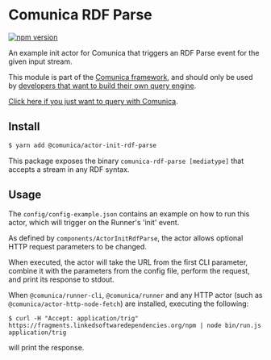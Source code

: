 # Comunica RDF Parse

[![npm version](https://badge.fury.io/js/%40comunica%2Factor-init-rdf-parse.svg)](https://www.npmjs.com/package/@comunica/actor-init-rdf-parse)

An example init actor for Comunica that triggers an RDF Parse event for the given input stream.

This module is part of the [Comunica framework](https://github.com/comunica/comunica),
and should only be used by [developers that want to build their own query engine](https://comunica.dev/docs/modify/).

[Click here if you just want to query with Comunica](https://comunica.dev/docs/query/).

## Install

```bash
$ yarn add @comunica/actor-init-rdf-parse
```

This package exposes the binary `comunica-rdf-parse [mediatype]` that accepts a stream in any RDF syntax.

## Usage

The `config/config-example.json` contains an example on how to run this actor,
which will trigger on the Runner's 'init' event.

As defined by `components/ActorInitRdfParse`,
the actor allows optional HTTP request parameters to be changed.

When executed, the actor will take the URL from the first CLI parameter,
combine it with the parameters from the config file,
perform the request, and print its response to stdout.

When `@comunica/runner-cli`, `@comunica/runner`
and any HTTP actor (such as `@comunica/actor-http-node-fetch`) are installed,
executing the following:

```
$ curl -H "Accept: application/trig" https://fragments.linkedsoftwaredependencies.org/npm | node bin/run.js application/trig
```

will print the response.
